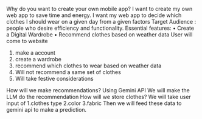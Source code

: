 Why do you want to create your own mobile app?
I want to create my own web app to  save time and energy.
I want my web app to decide which clothes I should wear on a given day from a given factors 
Target Audience :  people who desire efficiency and functionality. 
Essential features:
•	Create a Digital Wardrobe 
•	Recommend clothes based on weather data 
User will come to website 
1.	make a account
2.	create a wardrobe 
3.	recommend which clothes to wear based on weather data 
4.	Will not recommend a same set of clothes
5.	Will  take festive considerations


How will we make recommendations?
Using Gemini API 
We will make the LLM do the recommendation
How will we store clothes?
We will take user input of
1.clothes type
2.color
3.fabric
Then we will feed these data to gemini api to make a prediction. 



